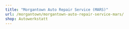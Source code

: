 ```yaml
---
title: "Morgantown Auto Repair Service (MARS)"
url: /morgantown/morgantown-auto-repair-service-mars/
shop: Autowerkstatt
---
```

